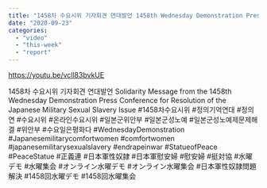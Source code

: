 ```yaml
---
title: "1458차 수요시위 기자회견 연대발언 1458th Wednesday Demonstration Press Con Solidarity Message"
date: "2020-09-23"
categories: 
  - "video"
  - "this-week"
  - "report"
---
```


https://youtu.be/vcll83bvkUE

1458차 수요시위 기자회견 연대발언 Solidarity Message from the 1458th Wednesday Demonstration Press Conference for Resolution of the Japanese Military Sexual Slavery Issue #1458차수요시위 #정의기억연대 #정의연 #수요시위 #온라인수요시위 #일본군위안부 #일본군성노예 #일본군성노예제문제해결 #위안부 #수요일은평화다 #WednesdayDemonstration #Japanesemilitarycomfortwomen #comfortwomen #japanesemilitarysexualslavery #endrapeinwar #StatueofPeace #PeaceStatue #正義連 #日本軍性奴隷 #日本軍慰安婦 #慰安婦 #挺対協 #水曜デモ #水曜集会 #オンライン水曜デモ #オンライン水曜集会 #日本軍性奴隷問題解決 #1458回水曜デモ #1458回水曜集会
